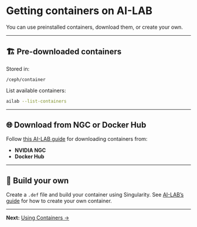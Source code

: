 # Getting containers on AI-LAB

You can use preinstalled containers, download them, or create your own.

---

## 🏗️ Pre-downloaded containers

Stored in:

```
/ceph/container
```

List available containers:

```bash
ailab --list-containers
```

---

## 🌐 Download from NGC or Docker Hub

Follow [this AI-LAB guide](/ai-lab/guides/getting-containers/#2-download-containers) for downloading containers from:

* **NVIDIA NGC**
* **Docker Hub**

---

## 🧱 Build your own

Create a `.def` file and build your container using Singularity.
See [AI-LAB’s guide](/ai-lab/guides/getting-containers/#3-build-your-own-container-advanced) for how to create your own container.

---

**Next:** [Using Containers →](17-using-containers.md)
